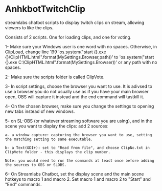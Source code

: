 # AnhkbotTwitchClip
streamlabs chatbot scripts to display twitch clips on stream, allowing viewers to like the clips.

Consists of 2 scripts. One for loading clips, and one for voting.

1- Make sure your Windows user is one word with no spaces. Otherwise, in ClipLoad, change line 199 'os.system("start {}.exe {}\ClipHTML.html".format(MySettings.Browser,path))' to 'os.system("start {}.exe C:\ClipHTML.html".format(MySettings.Browser))' or any path with no spaces.

2- Make sure the scripts folder is called ClipVote.

3- In script settings, choose the browser you want to use. It is adivsed to use a browser you do not usually use as if you have your main browser open, OBS will capture it instead and the end command will tastkill it. 

4- On the chosen browser, make sure you change the settings to opening new tabs instead of new windows. 

5- on SL-OBS (or whatever streaming software you are using), and in the scene you want to display the clips: add 2 sources:

    a- a window capture: capturing the browser you want to use, setting the matching setting to same executable.
    
    b- a Text(GDI+): set to "Read from file", and choose ClipNo.txt in ClipVote folder - this displays the clip number.
    
    Note: you would need to run the commands at least once before adding the sources to OBS or SLOBS.
    
6- On Streamlabs Chatbot, set the display scene and the main scene hotkeys to macro 1 and macro 2. Set macro 1 and macro 2 to "Start" and "End" commands.

